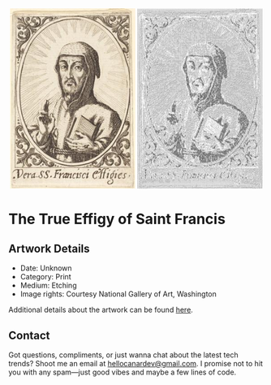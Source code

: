 <html>

<div align="center">
    <img width="49%" src="artwork.jpg" alt="artwork"/>
    <img width="49%" src="ascii_artwork.jpg" alt="artwork ASCII"/>
</div>

# The True Effigy of Saint Francis

## Artwork Details

- Date: Unknown
- Category: Print
- Medium: Etching
- Image rights: Courtesy National Gallery of Art, Washington

Additional details about the artwork can be found [here](https://www.artsy.net/artwork/jacques-callot-the-true-effigy-of-saint-francis).

## Contact

Got questions, compliments, or just wanna chat about the latest tech trends? Shoot me an email
at [hellocanardev@gmail.com](mailto:hellocanardev@gmail.com). I promise not to hit you with any spam—just good vibes and
maybe a few lines of code.

</html>
